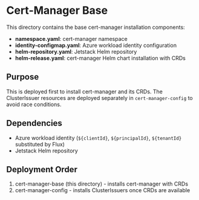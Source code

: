 # Cert-Manager Base

This directory contains the base cert-manager installation components:

- **namespace.yaml**: cert-manager namespace
- **identity-configmap.yaml**: Azure workload identity configuration
- **helm-repository.yaml**: Jetstack Helm repository
- **helm-release.yaml**: cert-manager Helm chart installation with CRDs

## Purpose

This is deployed first to install cert-manager and its CRDs. The ClusterIssuer resources are deployed separately in `cert-manager-config` to avoid race conditions.

## Dependencies

- Azure workload identity (`${clientId}`, `${principalId}`, `${tenantId}` substituted by Flux)
- Jetstack Helm repository

## Deployment Order

1. cert-manager-base (this directory) - installs cert-manager with CRDs
2. cert-manager-config - installs ClusterIssuers once CRDs are available
